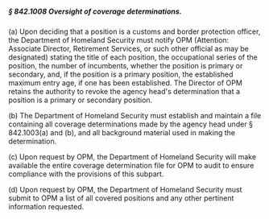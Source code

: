 ##### § 842.1008 Oversight of coverage determinations. #####

(a) Upon deciding that a position is a customs and border protection officer, the Department of Homeland Security must notify OPM (Attention: Associate Director, Retirement Services, or such other official as may be designated) stating the title of each position, the occupational series of the position, the number of incumbents, whether the position is primary or secondary, and, if the position is a primary position, the established maximum entry age, if one has been established. The Director of OPM retains the authority to revoke the agency head's determination that a position is a primary or secondary position.

(b) The Department of Homeland Security must establish and maintain a file containing all coverage determinations made by the agency head under § 842.1003(a) and (b), and all background material used in making the determination.

(c) Upon request by OPM, the Department of Homeland Security will make available the entire coverage determination file for OPM to audit to ensure compliance with the provisions of this subpart.

(d) Upon request by OPM, the Department of Homeland Security must submit to OPM a list of all covered positions and any other pertinent information requested.